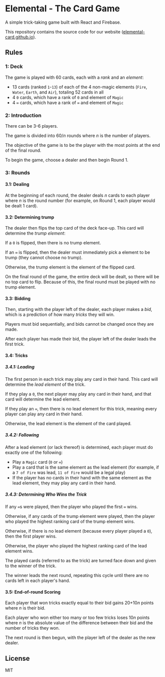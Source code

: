# Elemental - The Card Game
A simple trick-taking game built with React and Firebase.

This repository contains the source code for our website
([elemental-card.github.io](https://elemental-card.github.io)).

## Rules
### 1: Deck
The game is played with 60 cards, each with a *rank* and an *element*:

- 13 cards (ranked `1`-`13`) of each of the 4 non-magic elements (`Fire`, `Water`, `Earth`, and `Air`), totaling 52 cards in all
- 4 `0` cards, which have a rank of `0` and element of `Magic`
- 4 `∞` cards, which have a rank of `∞` and element of `Magic`

### 2: Introduction
There can be 3-6 players.



The game is divided into 60/*n* rounds where *n* is the number of players.

The objective of the game is to be the player with the most points at the end of the final round.

To begin the game, choose a dealer and then begin Round 1.

### 3: Rounds
#### 3.1: Dealing
At the beginning of each round, the dealer deals *n* cards to each player where *n* is the round number (for example, on Round 1, each player would be dealt 1 card).

#### 3.2: Determining trump
The dealer then flips the top card of the deck face-up. This card will determine the *trump element*:

If a `0` is flipped, then there is no trump element.

If an `∞` is flipped, then the dealer must immediately pick a element to be trump (they cannot choose no trump).

Otherwise, the trump element is the element of the flipped card.

On the final round of the game, the entire deck will be dealt, so there will be no top card to flip. Because of this, the final round must be played with no trump element.

#### 3.3: Bidding
Then, starting with the player left of the dealer, each player makes a *bid*, which is a prediction of how many *tricks* they will win.

Players must bid sequentially, and bids cannot be changed once they are made.

After each player has made their bid, the player left of the dealer leads the first trick.

#### 3.4: Tricks
##### 3.4.1: Leading
The first person in each trick may play any card in their hand. This card will determine the *lead element* of the trick.

If they play a `0`, the next player may play any card in their hand, and that card will determine the lead element.

If they play an `∞`, then there is no lead element for this trick, meaning every player can play any card in their hand.

Otherwise, the lead element is the element of the card played.
##### 3.4.2: Following
After a lead element (or lack thereof) is determined, each player must do exactly one of the following:
- Play a `Magic` card (`0` or `∞`)
- Play a card that is the same element as the lead element (for example, if a `7 of Fire` was lead, `11 of Fire` would be a legal play)
- If the player has no cards in their hand with the same element as the lead element, they may play any card in their hand.

##### 3.4.3: Determining Who Wins the Trick
If any `∞`s were played, then the player who played the first `∞` wins.

Otherwise, if any cards of the trump element were played, then the player who played the highest ranking card of the trump element wins.

Otherwise, if there is no lead element (because every player played a `0`), then the first player wins.

Otherwise, the player who played the highest ranking card of the lead element wins.

The played cards (referred to as the trick) are turned face down and given to the winner of the trick.

The winner leads the next round, repeating this cycle until there are no cards left in each player's hand.

#### 3.5: End-of-round Scoring
Each player that won tricks exactly equal to their bid gains 20+10*n* points
where *n* is their bid.

Each player who won either too many or too few tricks loses 10*n* points where *n* is the absolute value of the difference between their bid and the number of tricks they won.

The next round is then begun, with the player left of the dealer as the new dealer.

## License
MIT
